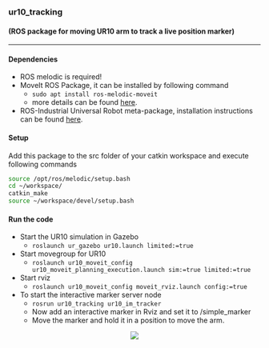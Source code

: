 ### ur10_tracking
#### (ROS package for moving UR10 arm to track a live position marker)
---

#### Dependencies
- ROS melodic is required!
- MoveIt ROS Package, it can be installed by following command
  - `sudo apt install ros-melodic-moveit`
  - more details can be found [here](https://moveit.ros.org/install/).
- ROS-Industrial Universal Robot meta-package, installation instructions can be found [here](https://github.com/ros-industrial/universal_robot).

#### Setup
Add this package to the src folder of your catkin workspace and execute following commands
  ```bash
  source /opt/ros/melodic/setup.bash
  cd ~/workspace/
  catkin_make
  source ~/workspace/devel/setup.bash
  ```
#### Run the code
- Start the UR10 simulation in Gazebo
  - `roslaunch ur_gazebo ur10.launch limited:=true`
- Start movegroup for UR10 
  - `roslaunch ur10_moveit_config ur10_moveit_planning_execution.launch sim:=true limited:=true`
- Start rviz 
  - `roslaunch ur10_moveit_config moveit_rviz.launch config:=true`
- To start the interactive marker server node
  - `rosrun ur10_tracking ur10_im_tracker`
  - Now add an interactive marker in Rviz and set it to /simple_marker
  - Move the marker and hold it in a position to move the arm.

<p align="center">
  <img src="https://github.com/DrKraig/ur10_tracking/blob/master/media/tracker.gif">
</p>